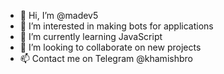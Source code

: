 - 👋 Hi, I’m @madev5
- 👀 I’m interested in making bots for applications
- 🌱 I’m currently learning JavaScript
- 💞️ I’m looking to collaborate on new projects
- 📫 Contact me on Telegram @khamishbro

<!---
madev5/madev5 is a ✨ special ✨ repository because its `README.md` (this file) appears on your GitHub profile.
You can click the Preview link to take a look at your changes.
--->
